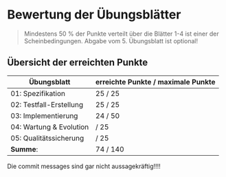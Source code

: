 # Bewertung der Übungsblätter

> Mindestens 50 % der Punkte verteilt über die Blätter 1-4 ist einer der Scheinbedingungen. Abgabe vom 5. Übungsblatt ist optional!

## Übersicht der erreichten Punkte

| Übungsblatt             | erreichte Punkte / maximale Punkte |
| ----------------------- |------------------------------------|
| 01: Spezifikation       | 25 / 25                            |
| 02: Testfall-Erstellung | 25 / 25                            |
| 03: Implementierung     | 24 / 50                               |
| 04: Wartung & Evolution | / 25                               |
| 05: Qualitätssicherung  | / 25                               |
| **Summe**:              | 74 / 140                           |

Die commit messages sind gar nicht aussagekräftig!!!!